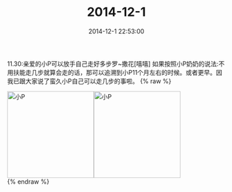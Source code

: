 ﻿---
title: 2014-12-1
date: 2014-12-1 22:53:00
tags:
categories: 妈妈
---
11.30:亲爱的小P可以放手自己走好多步罗~撒花[嘻嘻]
如果按照小P奶奶的说法:不用扶能走几步就算会走的话，那可以追溯到小P11个月左右的时候。或者更早。因我已跟大家说了蛮久小P自己可以走几步的事啦。
{% raw %}
<div style="width:500 px">
<div style="float:left; width:100 px"><img src="/2014-12-1/微信图片_20171011073459.jpg" width="200" alt="小P"></div>
<div style="float:left; width:100 px"><img src="/2014-12-1/微信图片_20171011073515.jpg" width="200" alt="小P"></div>
<div style="clear:both"></div>
</div>
{% endraw %}